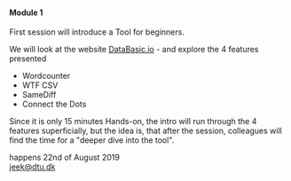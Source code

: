 #### **Module 1**

First session will introduce a Tool for beginners.

We will look at the website [DataBasic.io](https://databasic.io/en) - and explore the 4 features presented



- Wordcounter
- WTF CSV
- SameDiff
- Connect the Dots

Since it is only 15 minutes Hands-on, the intro will run through the 4 features superficially, but the idea is, that after the session, colleagues will find the time for a "deeper dive into the tool".


happens 22nd of August 2019
<br>
[jeek@dtu.dk](mailto:jeek@tu.dk)

